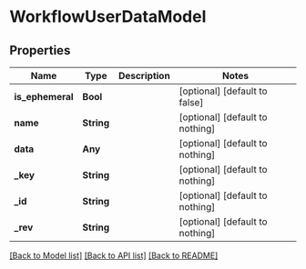 # WorkflowUserDataModel


## Properties
Name | Type | Description | Notes
------------ | ------------- | ------------- | -------------
**is_ephemeral** | **Bool** |  | [optional] [default to false]
**name** | **String** |  | [optional] [default to nothing]
**data** | **Any** |  | [optional] [default to nothing]
**_key** | **String** |  | [optional] [default to nothing]
**_id** | **String** |  | [optional] [default to nothing]
**_rev** | **String** |  | [optional] [default to nothing]


[[Back to Model list]](../README.md#models) [[Back to API list]](../README.md#api-endpoints) [[Back to README]](../README.md)


